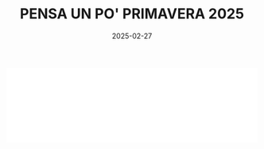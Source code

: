 ﻿---
layout: torneo
title:  "PENSA UN PO' PRIMAVERA 2025"
date:   2025-02-27
---
<script>
  function resizeIframe(obj) {
    obj.style.height = obj.contentWindow.document.documentElement.scrollHeight + 'px';
  }
</script>
<iframe src="Grp1-Rd3.html" style="
    display: block;
    width: 100%;
    border: none;" frameborder="0" scrolling="no" onload="resizeIframe(this)"></iframe>
